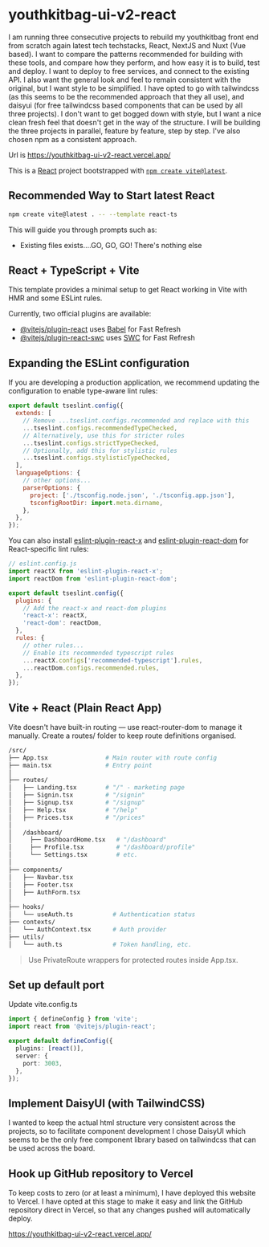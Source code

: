 # youthkitbag-ui-v2-react

I am running three consecutive projects to rebuild my youthkitbag front end from scratch again latest tech techstacks, React, NextJS and Nuxt (Vue based). I want to compare the patterns recommended for building with these tools, and compare how they perform, and how easy it is to build, test and deploy. I want to deploy to free services, and connect to the existing API. I also want the general look and feel to remain consistent with the original, but I want style to be simplified. I have opted to go with tailwindcss (as this seems to be the recommended approach that they all use), and daisyui (for free tailwindcss based components that can be used by all three projects). I don't want to get bogged down with style, but I want a nice clean fresh feel that doesn't get in the way of the structure. I will be building the three projects in parallel, feature by feature, step by step. I've also chosen npm as a consistent approach.

Url is https://youthkitbag-ui-v2-react.vercel.app/

This is a [React](https://react.dev/) project bootstrapped with [`npm create vite@latest`](https://react.dev/learn/build-a-react-app-from-scratch).

## Recommended Way to Start latest React

```bash
npm create vite@latest . -- --template react-ts
```

This will guide you through prompts such as:

- Existing files exists....GO, GO, GO! There's nothing else

## React + TypeScript + Vite

This template provides a minimal setup to get React working in Vite with HMR and some ESLint rules.

Currently, two official plugins are available:

- [@vitejs/plugin-react](https://github.com/vitejs/vite-plugin-react/blob/main/packages/plugin-react) uses [Babel](https://babeljs.io/) for Fast Refresh
- [@vitejs/plugin-react-swc](https://github.com/vitejs/vite-plugin-react/blob/main/packages/plugin-react-swc) uses [SWC](https://swc.rs/) for Fast Refresh

## Expanding the ESLint configuration

If you are developing a production application, we recommend updating the configuration to enable type-aware lint rules:

```js
export default tseslint.config({
  extends: [
    // Remove ...tseslint.configs.recommended and replace with this
    ...tseslint.configs.recommendedTypeChecked,
    // Alternatively, use this for stricter rules
    ...tseslint.configs.strictTypeChecked,
    // Optionally, add this for stylistic rules
    ...tseslint.configs.stylisticTypeChecked,
  ],
  languageOptions: {
    // other options...
    parserOptions: {
      project: ['./tsconfig.node.json', './tsconfig.app.json'],
      tsconfigRootDir: import.meta.dirname,
    },
  },
});
```

You can also install [eslint-plugin-react-x](https://github.com/Rel1cx/eslint-react/tree/main/packages/plugins/eslint-plugin-react-x) and [eslint-plugin-react-dom](https://github.com/Rel1cx/eslint-react/tree/main/packages/plugins/eslint-plugin-react-dom) for React-specific lint rules:

```js
// eslint.config.js
import reactX from 'eslint-plugin-react-x';
import reactDom from 'eslint-plugin-react-dom';

export default tseslint.config({
  plugins: {
    // Add the react-x and react-dom plugins
    'react-x': reactX,
    'react-dom': reactDom,
  },
  rules: {
    // other rules...
    // Enable its recommended typescript rules
    ...reactX.configs['recommended-typescript'].rules,
    ...reactDom.configs.recommended.rules,
  },
});
```

## Vite + React (Plain React App)

Vite doesn't have built-in routing — use react-router-dom to manage it manually. Create a routes/ folder to keep route definitions organised.

```bash
/src/
├── App.tsx                # Main router with route config
├── main.tsx               # Entry point
│
├── routes/
│   ├── Landing.tsx        # "/" - marketing page
│   ├── Signin.tsx         # "/signin"
│   ├── Signup.tsx         # "/signup"
│   ├── Help.tsx           # "/help"
│   ├── Prices.tsx         # "/prices"
│
│   /dashboard/
│     ├── DashboardHome.tsx   # "/dashboard"
│     ├── Profile.tsx         # "/dashboard/profile"
│     └── Settings.tsx        # etc.
│
├── components/
│   ├── Navbar.tsx
│   ├── Footer.tsx
│   ├── AuthForm.tsx
│
├── hooks/
│   └── useAuth.ts           # Authentication status
├── contexts/
│   └── AuthContext.tsx      # Auth provider
├── utils/
│   └── auth.ts              # Token handling, etc.
```

> Use PrivateRoute wrappers for protected routes inside App.tsx.

## Set up default port

Update vite.config.ts

```ts
import { defineConfig } from 'vite';
import react from '@vitejs/plugin-react';

export default defineConfig({
  plugins: [react()],
  server: {
    port: 3003,
  },
});
```

## Implement DaisyUI (with TailwindCSS)

I wanted to keep the actual html structure very consistent across the projects, so to facilitate component development I chose DaisyUI which seems to be the only free component library based on tailwindcss that can be used across the board.

## Hook up GitHub repository to Vercel

To keep costs to zero (or at least a minimum), I have deployed this website to Vercel. I have opted at this stage to make it easy and link the GitHub repository direct in Vercel, so that any changes pushed will automatically deploy.

https://youthkitbag-ui-v2-react.vercel.app/

